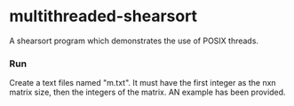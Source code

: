 # multithreaded-shearsort

A shearsort program which demonstrates the use of POSIX threads.

### Run

Create a text files named "m.txt". It must have the first integer as the nxn matrix size, then the integers of the matrix. AN example has been provided.
